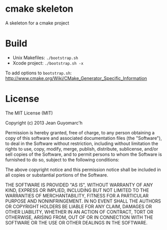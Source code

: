 cmake skeleton
==============

A skeleton for a cmake project


Build
=====

* Unix Makefiles: `./bootstrap.sh`
* Xcode project: `./bootstrap.sh -x`

To add options to `bootstrap.sh`: http://www.cmake.org/Wiki/CMake_Generator_Specific_Information


License
=======

The MIT License (MIT)

Copyright (c) 2013 Jean Guyomarc'h

Permission is hereby granted, free of charge, to any person obtaining a copy of
this software and associated documentation files (the "Software"), to deal in
the Software without restriction, including without limitation the rights to
use, copy, modify, merge, publish, distribute, sublicense, and/or sell copies of
the Software, and to permit persons to whom the Software is furnished to do so,
subject to the following conditions:

The above copyright notice and this permission notice shall be included in all
copies or substantial portions of the Software.

THE SOFTWARE IS PROVIDED "AS IS", WITHOUT WARRANTY OF ANY KIND, EXPRESS OR
IMPLIED, INCLUDING BUT NOT LIMITED TO THE WARRANTIES OF MERCHANTABILITY, FITNESS
FOR A PARTICULAR PURPOSE AND NONINFRINGEMENT. IN NO EVENT SHALL THE AUTHORS OR
COPYRIGHT HOLDERS BE LIABLE FOR ANY CLAIM, DAMAGES OR OTHER LIABILITY, WHETHER
IN AN ACTION OF CONTRACT, TORT OR OTHERWISE, ARISING FROM, OUT OF OR IN
CONNECTION WITH THE SOFTWARE OR THE USE OR OTHER DEALINGS IN THE SOFTWARE.

